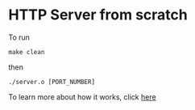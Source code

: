 # HTTP Server from scratch 

To run 

```
make clean
```

then 

```
./server.o [PORT_NUMBER]
```

To learn more about how it works, click [here](https://freth251.github.io/digital-garden/projects/http-from-scratch/http-server-from-scratch)
